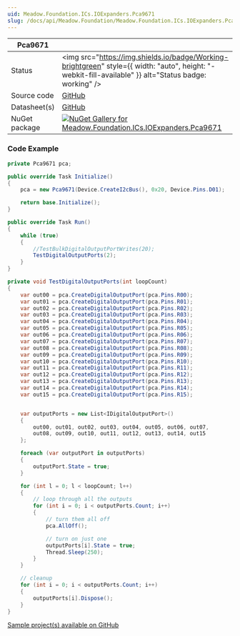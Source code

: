 ```yaml
---
uid: Meadow.Foundation.ICs.IOExpanders.Pca9671
slug: /docs/api/Meadow.Foundation/Meadow.Foundation.ICs.IOExpanders.Pca9671
---
```


| Pca9671 | |
|--------|--------|
| Status | <img src="https://img.shields.io/badge/Working-brightgreen" style={{ width: "auto", height: "-webkit-fill-available" }} alt="Status badge: working" /> |
| Source code | [GitHub](https://github.com/WildernessLabs/Meadow.Foundation/tree/main/Source/Meadow.Foundation.Peripherals/ICs.IOExpanders.Pca9671) |
| Datasheet(s) | [GitHub](https://github.com/WildernessLabs/Meadow.Foundation/tree/main/Source/Meadow.Foundation.Peripherals/ICs.IOExpanders.Pca9671/Datasheet) |
| NuGet package | <a href="https://www.nuget.org/packages/Meadow.Foundation.ICs.IOExpanders.Pca9671/" target="_blank"><img src="https://img.shields.io/nuget/v/Meadow.Foundation.ICs.IOExpanders.Pca9671.svg?label=Meadow.Foundation.ICs.IOExpanders.Pca9671" alt="NuGet Gallery for Meadow.Foundation.ICs.IOExpanders.Pca9671" /></a> |

### Code Example

```csharp
private Pca9671 pca;

public override Task Initialize()
{
    pca = new Pca9671(Device.CreateI2cBus(), 0x20, Device.Pins.D01);

    return base.Initialize();
}

public override Task Run()
{
    while (true)
    {
        //TestBulkDigitalOutputPortWrites(20);
        TestDigitalOutputPorts(2);
    }
}

private void TestDigitalOutputPorts(int loopCount)
{
    var out00 = pca.CreateDigitalOutputPort(pca.Pins.R00);
    var out01 = pca.CreateDigitalOutputPort(pca.Pins.R01);
    var out02 = pca.CreateDigitalOutputPort(pca.Pins.R02);
    var out03 = pca.CreateDigitalOutputPort(pca.Pins.R03);
    var out04 = pca.CreateDigitalOutputPort(pca.Pins.R04);
    var out05 = pca.CreateDigitalOutputPort(pca.Pins.R05);
    var out06 = pca.CreateDigitalOutputPort(pca.Pins.R06);
    var out07 = pca.CreateDigitalOutputPort(pca.Pins.R07);
    var out08 = pca.CreateDigitalOutputPort(pca.Pins.R08);
    var out09 = pca.CreateDigitalOutputPort(pca.Pins.R09);
    var out10 = pca.CreateDigitalOutputPort(pca.Pins.R10);
    var out11 = pca.CreateDigitalOutputPort(pca.Pins.R11);
    var out12 = pca.CreateDigitalOutputPort(pca.Pins.R12);
    var out13 = pca.CreateDigitalOutputPort(pca.Pins.R13);
    var out14 = pca.CreateDigitalOutputPort(pca.Pins.R14);
    var out15 = pca.CreateDigitalOutputPort(pca.Pins.R15);


    var outputPorts = new List<IDigitalOutputPort>()
    {
        out00, out01, out02, out03, out04, out05, out06, out07,
        out08, out09, out10, out11, out12, out13, out14, out15
    };

    foreach (var outputPort in outputPorts)
    {
        outputPort.State = true;
    }

    for (int l = 0; l < loopCount; l++)
    {
        // loop through all the outputs
        for (int i = 0; i < outputPorts.Count; i++)
        {
            // turn them all off
            pca.AllOff();

            // turn on just one
            outputPorts[i].State = true;
            Thread.Sleep(250);
        }
    }

    // cleanup
    for (int i = 0; i < outputPorts.Count; i++)
    {
        outputPorts[i].Dispose();
    }
}
```

[Sample project(s) available on GitHub](https://github.com/WildernessLabs/Meadow.Foundation/tree/main/Source/Meadow.Foundation.Peripherals/ICs.IOExpanders.Pca9671/Samples/Pca9671_Sample)

